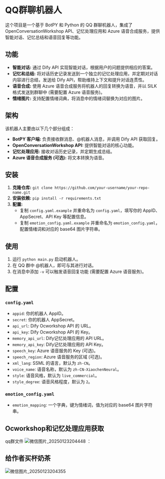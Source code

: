 # QQ群聊机器人

这个项目是一个基于 BotPY 和 Python 的 QQ 群聊机器人，集成了 OpenConversationWorkshop API、记忆处理应用和 Azure 语音合成服务，提供智能对话、记忆总结和语音回复等功能。

## 功能

* **智能对话:** 通过 Dify API 实现智能对话，根据用户的问题提供相应的答案。
* **记忆和总结:**  将对话历史记录发送到一个独立的记忆处理应用，并定期对对话内容进行总结，发送给 Dify API，帮助维持上下文和提升对话连贯性。
* **语音合成:**  使用 Azure 语音合成服务将机器人的回复转换为语音，并以 SILK 格式发送到群聊中 (需要配置 Azure 语音服务)。
* **情绪图片:** 支持配置情绪词典，将消息中的情绪词替换为对应的图片。

## 架构

该机器人主要由以下几个部分组成：

* **BotPY 客户端:** 负责接收群消息、@机器人消息，并调用 Dify API 获取回复。
* **OpenConversationWorkshop API:** 提供智能对话的核心功能。
* **记忆处理应用:** 接收对话历史记录，并定期生成总结。
* **Azure 语音合成服务 (可选):** 将文本转换为语音。

## 安装

1.  **克隆仓库:** `git clone https://github.com/your-username/your-repo-name.git`
2.  **安装依赖:** `pip install -r requirements.txt`
3.  **配置:**
    *   复制 `config.yaml.example` 并重命名为 `config.yaml`，填写你的 AppID、AppSecret、API Key 等配置信息。
    *   复制 `emotion_config.yaml.example` 并重命名为 `emotion_config.yaml`，配置情绪词和对应的 base64 图片字符串。

## 使用

1.  运行 `python main.py` 启动机器人。
2.  在 QQ 群中 @机器人，即可与其进行对话。
3.  在消息中添加 `-v` 可以触发语音回复功能 (需要配置 Azure 语音服务)。

## 配置

### `config.yaml`

*   `appid`: 你的机器人 AppID。
*   `secret`: 你的机器人 AppSecret。
*   `api_url`: Dify Ocworkshop API 的 URL。
*   `api_key`: Dify Ocworkshop API 的 Key。
*   `memory_api_url`: Dify记忆处理应用的 API URL。
*   `memory_api_key`: Dify记忆处理应用的 API Key。
*   `speech_key`: Azure 语音服务的 Key (可选)。
*   `speech_region`: Azure 语音服务的区域 (可选)。
*   `xml_lang`: SSML 的语言，默认为 `zh-CN`。
*   `voice_name`:  语音名称，默认为 `zh-CN-XiaochenNeural`。
*   `style`:  语音风格，默认为 `live_commercial`。
*   `style_degree`: 语音风格程度，默认为 `2`。



### `emotion_config.yaml`

*   `emotion_mapping`:  一个字典，键为情绪词，值为对应的 base64 图片字符串。


## Ocworkshop和记忆处理应用获取

qq群文件
![微信图片_20250123204448](https://github.com/user-attachments/assets/3f1434b3-d799-41ea-87b3-b2884b12d32e)
：
## 给作者买杯奶茶
![微信图片_20250123204355](https://github.com/user-attachments/assets/863ca9c8-7198-4d40-aef1-b8865a9899ea)



